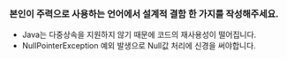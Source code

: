 <h3> 본인이 주력으로 사용하는 언어에서 설계적 결함 한 가지를 작성해주세요.</h3>

- Java는 다중상속을 지원하지 않기 때문에 코드의 재사용성이 떨어집니다.
- NullPointerException 예외 발생으로 Null값 처리에 신경을 써야합니다.
